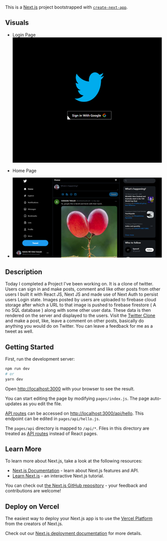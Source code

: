 This is a [Next.js](https://nextjs.org/) project bootstrapped with [`create-next-app`](https://github.com/vercel/next.js/tree/canary/packages/create-next-app).

## Visuals
- Login Page <br/>
![name-of-you-image](https://github.com/ksowah/TWITTER-CLONE/blob/twitter-remote/images/login.png?raw=true)

- Home Page
- ![name-of-you-image](https://github.com/ksowah/TWITTER-CLONE/blob/twitter-remote/images/home.png?raw=true)

## Description
Today I completed a Project I've been working on. It is a clone of twitter. Users can sign in and make posts, comment and like other posts from other users I built it with React JS, Next JS and made use of Next Auth to persist users Login state. Images posted by users are uploaded to firebase cloud storage after which a URL to that image is pushed to firebase firestore ( A no SQL database ) along with some other user data. These data is then rendered on the server and displayed to the users.
Visit the [Twitter Clone](https://twitter-clone-ksowah.vercel.app/) and make a post, like, leave a comment on other posts, basically do anything you would do on Twitter. You can leave a feedback for me as a tweet as well. 

## Getting Started

First, run the development server:

```bash
npm run dev
# or
yarn dev
```

Open [http://localhost:3000](http://localhost:3000) with your browser to see the result.

You can start editing the page by modifying `pages/index.js`. The page auto-updates as you edit the file.

[API routes](https://nextjs.org/docs/api-routes/introduction) can be accessed on [http://localhost:3000/api/hello](http://localhost:3000/api/hello). This endpoint can be edited in `pages/api/hello.js`.

The `pages/api` directory is mapped to `/api/*`. Files in this directory are treated as [API routes](https://nextjs.org/docs/api-routes/introduction) instead of React pages.

## Learn More

To learn more about Next.js, take a look at the following resources:

- [Next.js Documentation](https://nextjs.org/docs) - learn about Next.js features and API.
- [Learn Next.js](https://nextjs.org/learn) - an interactive Next.js tutorial.

You can check out [the Next.js GitHub repository](https://github.com/vercel/next.js/) - your feedback and contributions are welcome!

## Deploy on Vercel

The easiest way to deploy your Next.js app is to use the [Vercel Platform](https://vercel.com/new?utm_medium=default-template&filter=next.js&utm_source=create-next-app&utm_campaign=create-next-app-readme) from the creators of Next.js.

Check out our [Next.js deployment documentation](https://nextjs.org/docs/deployment) for more details.
